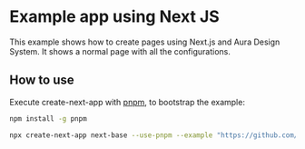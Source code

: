 # Example app using Next JS

This example shows how to create pages using Next.js and Aura Design System. It shows a normal page with all the configurations.

## How to use

Execute create-next-app with [pnpm](https://pnpm.io/), to bootstrap the example:

```bash
npm install -g pnpm
```

```bash
npx create-next-app next-base --use-pnpm --example "https://github.com/garitma/aura-design-system/tree/canary/examples/next-base"
```
